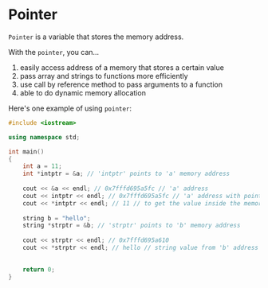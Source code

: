 # Pointer

```Pointer``` is a variable that stores the memory address.

With the ```pointer```, you can...
  1. easily access address of a memory that stores a certain value
  2. pass array and strings to functions more efficiently
  3. use call by reference method to pass arguments to a function
  4. able to do dynamic memory allocation

Here's one example of using ```pointer```:
```c++
#include <iostream>

using namespace std;

int main()
{
    int a = 11; 
    int *intptr = &a; // 'intptr' points to 'a' memory address
    
    cout << &a << endl; // 0x7fffd695a5fc // 'a' address
    cout << intptr << endl; // 0x7fffd695a5fc // 'a' address with pointer
    cout << *intptr << endl; // 11 // to get the value inside the memory address that the pointer is pointing to, add asterisk(*) in front of pointer
    
    string b = "hello";
    string *strptr = &b; // 'strptr' points to 'b' memory address
    
    cout << strptr << endl; // 0x7fffd695a610
    cout << *strptr << endl; // hello // string value from 'b' address that 'strptr' is pointing to
    

    return 0;
}
```
